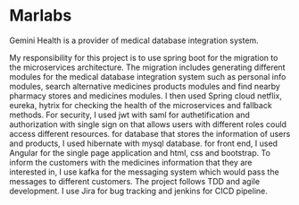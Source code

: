 # Marlabs


Gemini Health is a provider of medical database integration system. 

My responsibility for this project is to use spring boot for the migration to the microservices architecture.
The migration includes generating different modules for the medical database integration system such as personal info modules, search alternative medicines products modules and find nearby pharmacy stores and medicines modules. 
I then used Spring cloud netflix, eureka, hytrix for checking the health of the microservices and fallback methods.
For security, I used jwt with saml for authetification and authorization with single sign on that allows users with different roles could access different resources.
for database that stores the information of users and products, I used hibernate with mysql database.
for front end, I used Angular for the single page application and html, css and bootstrap.
To inform the customers with the medicines information that they are interested in, I use kafka for the messaging system which would pass the messages to different customers.
The project follows TDD and agile development. I use Jira for bug tracking and jenkins for CICD pipeline.
